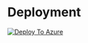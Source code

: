 # Deployment
[![Deploy To Azure](https://aka.ms/deploytoazurebutton)](https://portal.azure.com/#create/Microsoft.Template/uri/https%3A%2F%2Fraw.githubusercontent.com%2Fpanth%2Dboorela%2FPDFToXLS%2Fmain%2Fazuredeploy.json)
